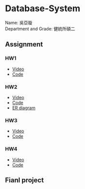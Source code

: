 # Database-System
Name: 吳亞璇  
Department and Grade: 健統所碩二  
## Assignment
### HW1
* [Video](https://youtu.be/7SMTzP11Oko) 
* [Code](https://github.com/YaXuanWu94/Database-System/tree/main/hw1)
### HW2
* [Video](https://youtu.be/2rekMi1uWFU?si=lV_UkNQqcirsiwPG) 
* [Code](https://github.com/YaXuanWu94/Database-System/tree/main/hw2)
* [ER diagram](https://github.com/YaXuanWu94/Database-System/blob/main/hw2/Entity%20Relationship%20Diagram.png)
### HW3
* [Video](https://youtu.be/cVabZbEQ0W0)
* [Code](hw3)
### HW4
* [Video](https://youtu.be/G94wN_20jkY)
* [Code](hw3)



## Fianl project






